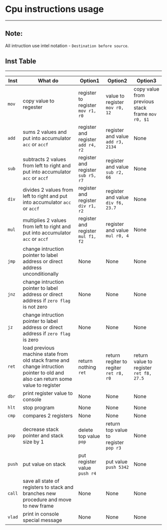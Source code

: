 # Cpu instructions usage
---

## Note:
All intruction use intel notation - ```Destination before source```.

## Inst Table
---

|Inst|What do|Option1|Option2|Option3|
|-   |-      |-      |-      |-      |
|`mov`|copy value to regester|register to register `mov r1, r0`|value to register `mov r0, 12`|copy value from previous stack frame `mov r0, $1`|
|`add`|sums 2 values and put into accumulator `acc` or `accf`|register and register `add r4, r2`| register and value `add r3, 2134`| None|
|`sub`|subtracts 2 values from left to right and put into accumulator `acc` or `accf`|register and register `sub r5, r7`| register and value `sub r2, 66`| None|
|`div`|divides 2 values from left to right and put into accumulator `acc` or `accf`|register and register `div r1, r2`| register and value `div f6, 23.7`| None|
|`mul`|multiplies 2 values from left to right and put into accumulator `acc` or `accf`|register and register `mul f1, f2`| register and value `mul r0, 4`| None|
|`jmp`|change intruction pointer to label address or direct address unconditionally|None|None|None|
|`jnz`|change intruction pointer to label address or direct address if `zero flag` is not zero|None|None|None|
|`jz`|change intruction pointer to label address or direct address if `zero flag` is zero|None|None|None|
|`ret`|load previous machine state from old stack frame and change intruction pointer to old and also can return some value to register|return nothing `ret`|return regiter to regiter `ret r8, r0`|return value to register `ret f8, 27.5`|
|`dbr`|print register value to console|None|None|None|
|`hlt`|stop program|None|None|None|
|`cmp`|compares 2 registers|None|None|None|
|`pop`|decrease stack pointer and stack size by 1|delete top value `pop`|return top value to register `pop r3`|None|
|`push`|put value on stack|put register value `push r4`|put value `push 5342`|None|
|`call`|save all state of registers to stack and branches new procedure and move to new frame|None|None|None|
|`vlad`|print in console special message|None|None|None|